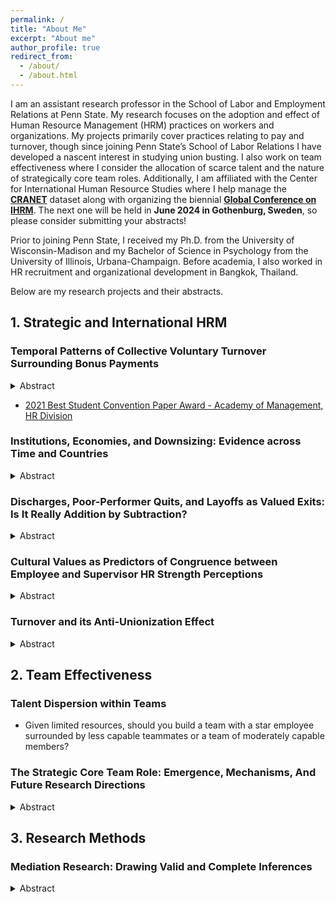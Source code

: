 ```yaml
---
permalink: /
title: "About Me"
excerpt: "About me"
author_profile: true
redirect_from: 
  - /about/
  - /about.html
---
```


I am an assistant research professor in the School of Labor and Employment Relations at Penn State. My research focuses on the adoption and effect of Human Resource Management (HRM) practices on workers and organizations. My projects primarily cover practices relating to pay and turnover, though since joining Penn State’s School of Labor Relations I have developed a nascent interest in studying union busting. I also work on team effectiveness where I consider the allocation of scarce talent and the nature of strategically core team roles. Additionally, I am affiliated with the Center for International Human Resource Studies where I help manage the [**CRANET**](https://cranet.la.psu.edu/) dataset along with organizing the biennial [**Global Conference on IHRM**](https://ler.la.psu.edu/cihrs/ihrmconference/). The next one will be held in **June 2024 in Gothenburg, Sweden**, so please consider submitting your abstracts!

Prior to joining Penn State, I received my Ph.D. from the University of Wisconsin-Madison and my Bachelor of Science in Psychology from the University of Illinois, Urbana-Champaign. Before academia, I also worked in HR recruitment and organizational development in Bangkok, Thailand.

Below are my research projects and their abstracts.

## 1. Strategic and International HRM
### Temporal Patterns of Collective Voluntary Turnover Surrounding Bonus Payments
<details>
	<summary>Abstract</summary>
		
The relationship between bonuses and voluntary turnover is far from simple because not only do bonuses influence the likelihood of turnover occurring, but also the timing at which they occur. Conventional beliefs suggest that bonuses help reduce the level of voluntary turnover; however, there are theoretical bases suggesting that such behaviors may simply be delayed, only to reemerge en masse. The current study investigates voluntary turnover patterns surrounding multiple bonus pay periods in a call center context where some workers receive annual bonuses while others do not. This creates an opportunity for a quasi-experimental research design with enhanced degree of internal validity. Consistent the temporal discounting framework, results from interrupted time-series analyses show that voluntary turnover decreases as bonus payout approaches and that turnover increases significantly post-bonus. Thus, the timing of bonus pay and its relationship with outcomes of interests should be carefully considered when designing compensation schemes.

</details>

-	[2021 Best Student Convention Paper Award - Academy of Management, HR Division](https://hr.aom.org/awards/previous-award-winners)

### Institutions, Economies, and Downsizing: Evidence across Time and Countries
<details>
	<summary>Abstract</summary>

Downsizing is a legitimate yet disruptive human resource management (HRM) practice that organisations can activate when costs need to be cut. We adopt an institutionalist lens to explore how both legislative and economic forces combine to shape organisations’ adoption of employee downsizing practices. Using multilevel mixed-effects ordered probit regression, we analyse survey data on HRM practices from 29 countries and four rounds of research data spanning seventeen years. The findings indicate that variations in downsizing practices can be partly explained by differences in national legal institutions as well as by prevailing economic conditions. Importantly, we also find that constraints imposed by national regulatory institutions may be relaxed during periods of crises. We theorise the interaction of coercive, mimetic and normative isomorphic effects to understand how organisational operating contexts are not fixed and organisational constraints can vary over time.

 </details>

### Discharges, Poor-Performer Quits, and Layoffs as Valued Exits: Is It Really Addition by Subtraction?
<details>
	<summary>Abstract</summary>

We contend that a variety of types of employee exits from the firm are presumed to be a net positive and are thus valued by management, resulting in a potentially important new way to think about these leavers. For each of three valued exit (VE) types (discharges, poor-performer quits, and layoffs) we examine incidence, construct similarities and differences, and antecedents. We also summarize and critique the literature on VE consequences for the organization. In doing so we discuss how an underlying tension must accompany the analysis of VEs. Specifically, the intuitive notion of addition by subtraction must be considered relative to important contextual considerations and to evidence that the operational disruption created by VE departures may at times mitigate or even outweigh the VE benefits. Underlying our analysis is the stipulation that the formal consideration of VEs is in its infancy and is thus laden with conceptual and methodological challenges that scholars must address if we are to benefit from this new approach to employee exits from the firm.

 </details>

### Cultural Values as Predictors of Congruence between Employee and Supervisor HR Strength Perceptions
<details>
	<summary>Abstract</summary>

Since employee perceptions of human resource management (HRM) can differ from their manager’s perception, it is important to study both sources of perceptions along with their degree of congruency. While countless studies exist on the role of congruency as predictors of employee attitudes and behaviors, few have been conducted on congruence as outcomes in general. Furthermore, none has examined the antecedents of congruency in perceptions of HRM. We overcame fundamental limitations of congruence research by using a novel methodological approach: the Directional and Nondirectional Differences (DNDD) framework. The current study contributes to the HRM process literature by exploring the antecedents of congruence between employee and supervisor perceptions of “strength” in the HRM system. Incorporating data from 786 employees and 244 supervisors across six countries, our results provide nuanced insight into the nature of congruency between employee and supervisor perceptions of HR strength. Specifically, we showed how the level of agreement between these two perceptions as well as their shared and unique variations can be predicted based on the cultural values of employees.

 </details>

### Turnover and its Anti-Unionization Effect
<details>
	<summary>Abstract</summary>

 Previous research clearly documents the role of unions in reducing employee turnover through mechanisms such as higher pay, formalized grievance processes, and improved job security. The current study takes an alternative causal perspective on the two fundamental constructs by examining how employee turnover might subvert the formation of unions in the first place. This counterintuitive relationship has not yet been examined in the extant literature. Such omission is not surprising, given that the idea that a company would purposefully engage in an HRM strategy that drives up turnover rate ostensibly contradicts the position that companies can try to substitute for unions by cultivating amicable employee relations that would normally reduce turnover. Moreover, meta-analytic evidence has largely shown that collective turnover is negatively associated with firm performance due to the operational disruption caused by the depletion of both human and social capital. Given such well-established deleterious effects, it seems, at least on the surface, that choosing to pursue the strategy of inducing collective turnover in order to impede unionization would be cutting off one's nose to spite one's face.
Yet, there is some sentiment that a high-turnover environment is problematic for union organizing. Support for the union must be developed, which takes time. Continual employee churn and an abundance of newcomers as replacements undermine this initiative through lost votes and wasted resources. As labor organizer Joshua Brewer puts it, “You’ll never deep-organize a workplace that has 100% turnover. You’ll just chase your tail.” Meanwhile, high-profile organizational leaders take a decidedly anti-union stance. For example, Starbucks CEO Howard Schultz has referred to unions as “a new outside force that’s trying desperately trying to disrupt our company” and Amazon CEO Andy Jassy views unions as an impediment to efficiency due to them being “much slower and much more bureaucratic.” Given this rhetoric, might facilitating Brewer’s “tail-chasing” be strategically appealing to firms? If encouraging employee turnover, or at least creating HRM systems that precipitate it, actually inhibits the creation of bargaining units, establishing that relationship would have important, and arguably novel, implications for union organizing, union avoidance, and broader HRM strategy. Our aim is to begin to explore this intriguing possibility.  

 </details>

## 2. Team Effectiveness
### Talent Dispersion within Teams
- Given limited resources, should you build a team with a star employee surrounded by less capable teammates or a team of moderately capable members?

### The Strategic Core Team Role: Emergence, Mechanisms, And Future Research Directions
<details>
	<summary>Abstract</summary>

Humphrey, Morgeson, & Mannor, (2009) advanced our understanding of team composition by showing how attributes of strategic core team members exert outsized influence on team effectiveness compared to the those of less-core members. Since then, the number of works on the strategic core has risen steadily, but the theoretical explication of the construct has remained rudimentary. Some scholars have treated the strategic core interchangeably with related concepts like social network cores, thereby potentially contributing to construct contamination. Further, what remains unexplored are the questions of how the strategic core roles come about, which team members are more or less likely to occupy these roles, and what is the mechanism underlying the strategic core’s influence. Thus, the goal of this article is to: (1) extend the work of Humphrey et al. (2009) by comparing the strategic core with other related constructs, (2) present two ways in which the strategic core role can emerge, (3) use the ability-motivation-opportunity framework to explain how and why the strategic core wields outsized influence over team effectiveness, and (4) offer a series of theoretical and empirical suggestions for future research.

 </details>
 
## 3. Research Methods
### Mediation Research: Drawing Valid and Complete Inferences
<details>
	<summary>Abstract</summary>

Mediation research is indispensable in drawing valid causal inferences and thus in providing a sound basis for policy decisions pertaining to personnel psychology and beyond. However, our comprehensive review shows that current mediation research has serious deficiencies that frequently result in incomplete, or worse, invalid conclusions and policy recommendations. The most fundamental problem in mediation research is the prevalent exclusive focus on the indirect effect (and its statistical significance), while ignoring the direct and/or total effect. This problem is most serious when mediation is inconsistent (the sign of the direct effect is opposite to that of the indirect effect), which we find is common (but almost always ignored), occurring in about one-quarter of mediation studies. Focusing only on the indirect effect is especially problematic in inconsistent mediation when the direct effect is larger than the indirect effect, resulting in the total effect and indirect effect having opposite signs. Even when mediation is consistent, a sole focus on the indirect effect fails to satisfy a fundamental effect size requirement unique to mediation research: the need to quantify the size of the indirect effect relative to the size of the total effect. We provide a set of recommendations to address these concerns and to improve mediation research going forward. One key recommendation is to report PM, as well as a form of PM, Absolute PM, that has been largely overlooked, but which our analyses demonstrate has crucial advantages (smaller sampling variability, robustness to inconsistent mediation) over the use of PM alone.

 </details>
